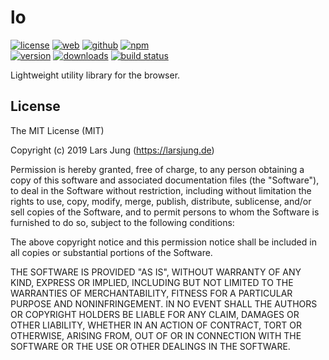 # lo

[![license][license-img]][github] [![web][web-img]][web] [![github][github-img]][github] [![npm][npm-img]][npm]  
[![version][npm-v-img]][npm] [![downloads][npm-dm-img]][npm] [![build status][travis-img]][travis]


Lightweight utility library for the browser.


## License
The MIT License (MIT)

Copyright (c) 2019 Lars Jung (https://larsjung.de)

Permission is hereby granted, free of charge, to any person obtaining a copy
of this software and associated documentation files (the "Software"), to deal
in the Software without restriction, including without limitation the rights
to use, copy, modify, merge, publish, distribute, sublicense, and/or sell
copies of the Software, and to permit persons to whom the Software is
furnished to do so, subject to the following conditions:

The above copyright notice and this permission notice shall be included in
all copies or substantial portions of the Software.

THE SOFTWARE IS PROVIDED "AS IS", WITHOUT WARRANTY OF ANY KIND, EXPRESS OR
IMPLIED, INCLUDING BUT NOT LIMITED TO THE WARRANTIES OF MERCHANTABILITY,
FITNESS FOR A PARTICULAR PURPOSE AND NONINFRINGEMENT. IN NO EVENT SHALL THE
AUTHORS OR COPYRIGHT HOLDERS BE LIABLE FOR ANY CLAIM, DAMAGES OR OTHER
LIABILITY, WHETHER IN AN ACTION OF CONTRACT, TORT OR OTHERWISE, ARISING FROM,
OUT OF OR IN CONNECTION WITH THE SOFTWARE OR THE USE OR OTHER DEALINGS IN
THE SOFTWARE.


[web]: https://larsjung.de/lo/
[github]: https://github.com/lrsjng/lo
[npm]: https://www.npmjs.org/package/lo
[travis]: https://travis-ci.org/lrsjng/lo

[license-img]: https://img.shields.io/badge/license-MIT-a0a060.svg?style=flat-square
[web-img]: https://img.shields.io/badge/web-larsjung.de/lo-a0a060.svg?style=flat-square
[github-img]: https://img.shields.io/badge/github-lrsjng/lo-a0a060.svg?style=flat-square
[npm-img]: https://img.shields.io/badge/npm-lo-a0a060.svg?style=flat-square

[npm-v-img]: https://img.shields.io/npm/v/lo.svg?style=flat-square
[npm-dm-img]: https://img.shields.io/npm/dm/lo.svg?style=flat-square
[travis-img]: https://img.shields.io/travis/lrsjng/lo.svg?style=flat-square
